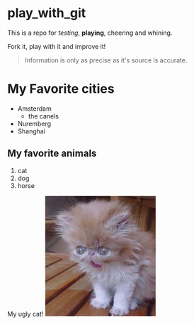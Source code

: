 # play_with_git

This is a repo for _testing_, **playing**, cheering and whining.

Fork it, play with it and improve it!

>Information is only as precise as it's source is accurate.

# My Favorite cities

* Amsterdam
  * the canels
* Nuremberg
* Shanghai

## My favorite animals

1. cat
2. dog
3. horse

My ugly cat!
![Ugly Cat!](Stupidcat5.jpg)
